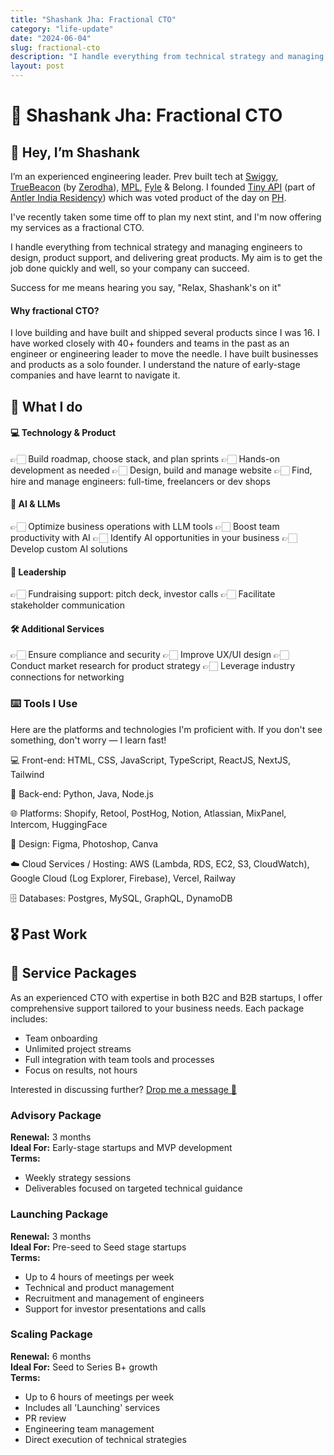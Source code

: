 ```yaml
---
title: "Shashank Jha: Fractional CTO"
category: "life-update"
date: "2024-06-04"
slug: fractional-cto
description: "I handle everything from technical strategy and managing engineers to design, product support, and delivering great products. My aim is to get the job done quickly and well, so your company can succeed."
layout: post
---
```


# 🤝 Shashank Jha: Fractional CTO

## 👋 Hey, I’m Shashank

I’m an experienced engineering leader. Prev built tech at [Swiggy](https://swiggy.com), [TrueBeacon](https://truebeacon.com) (by [Zerodha](https://zerodha.com)), [MPL](https://mpl.live), [Fyle](https://fylehq.com) & Belong. I founded [Tiny API](https://tinyapi.co) (part of [Antler India Residency](https://www.antler.co/)) which was voted product of the day on [PH](https://www.producthunt.com/products/tiny-api#tiny-api).

I've recently taken some time off to plan my next stint, and I'm now offering my services as a fractional CTO.

I handle everything from technical strategy and managing engineers to design, product support, and delivering great products. My aim is to get the job done quickly and well, so your company can succeed.

Success for me means hearing you say, "Relax, Shashank's on it"

#### Why fractional CTO?
I love building and have built and shipped several products since I was 16. I have worked closely with 40+ founders and teams in the past as an engineer or engineering leader to move the needle. I have built businesses and products as a solo founder. I understand the nature of early-stage companies and have learnt to navigate it.

## 💪 What I do

#### 💻 Technology & Product
👉🏻 Build roadmap, choose stack, and plan sprints
👉🏻 Hands-on development as needed
👉🏻 Design, build and manage website
👉🏻 Find, hire and manage engineers: full-time, freelancers or dev shops

#### 👊 AI & LLMs
👉🏻 Optimize business operations with LLM tools
👉🏻 Boost team productivity with AI
👉🏻 Identify AI opportunities in your business
👉🏻 Develop custom AI solutions

#### 👊 Leadership 
👉🏻 Fundraising support: pitch deck, investor calls
👉🏻 Facilitate stakeholder communication

#### 🛠 Additional Services
👉🏻 Ensure compliance and security
👉🏻 Improve UX/UI design
👉🏻 Conduct market research for product strategy
👉🏻 Leverage industry connections for networking

### ⌨️ Tools I Use
Here are the platforms and technologies I'm proficient with. If you don't see something, don't worry — I learn fast!

💻 Front-end: HTML, CSS, JavaScript, TypeScript, ReactJS, NextJS, Tailwind

🔧 Back-end: Python, Java, Node.js

🌐 Platforms: Shopify, Retool, PostHog, Notion, Atlassian, MixPanel, Intercom, HuggingFace

🎨 Design: Figma, Photoshop, Canva

☁️ Cloud Services / Hosting: AWS (Lambda, RDS, EC2, S3, CloudWatch), Google Cloud (Log Explorer, Firebase), Vercel, Railway

🗄️ Databases: Postgres, MySQL, GraphQL, DynamoDB


## 🎖️ Past Work

## 📧 Service Packages

As an experienced CTO with expertise in both B2C and B2B startups, I offer comprehensive support tailored to your business needs. Each package includes:

- Team onboarding
- Unlimited project streams
- Full integration with team tools and processes
- Focus on results, not hours

Interested in discussing further? [Drop me a message 📧](mailto:theshajha@gmial.com?subject=Fractional%20CTO)

### Advisory Package
**Renewal:** 3 months  
**Ideal For:** Early-stage startups and MVP development  
**Terms:**  
- Weekly strategy sessions  
- Deliverables focused on targeted technical guidance  

### Launching Package
**Renewal:** 3 months  
**Ideal For:** Pre-seed to Seed stage startups  
**Terms:**  
- Up to 4 hours of meetings per week  
- Technical and product management  
- Recruitment and management of engineers  
- Support for investor presentations and calls  

### Scaling Package
**Renewal:** 6 months  
**Ideal For:** Seed to Series B+ growth  
**Terms:**  
- Up to 6 hours of meetings per week  
- Includes all 'Launching' services  
- PR review  
- Engineering team management  
- Direct execution of technical strategies 